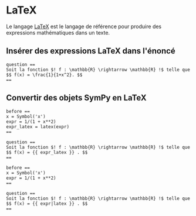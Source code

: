 # LaTeX

Le langage [LaTeX](https://fr.wikipedia.org/wiki/LaTeX) est le langage de référence pour produire des expressions mathématiques dans un texte.

## Insérer des expressions LaTeX dans l'énoncé

```
question ==
Soit la fonction $! f : \mathbb{R} \rightarrow \mathbb{R} !$ telle que
$$ f(x) = \frac{1}{1+x^2}. $$
==
```


## Convertir des objets SymPy en LaTeX

```
before ==
x = Symbol('x')
expr = 1/(1 + x**2)
expr_latex = latex(expr)
==

question ==
Soit la fonction $! f : \mathbb{R} \rightarrow \mathbb{R} !$ telle que
$$ f(x) = {{ expr_latex }} . $$
==
```

```
before ==
x = Symbol('x')
expr = 1/(1 + x**2)
==

question ==
Soit la fonction $! f : \mathbb{R} \rightarrow \mathbb{R} !$ telle que
$$ f(x) = {{ expr|latex }} . $$
==
```
